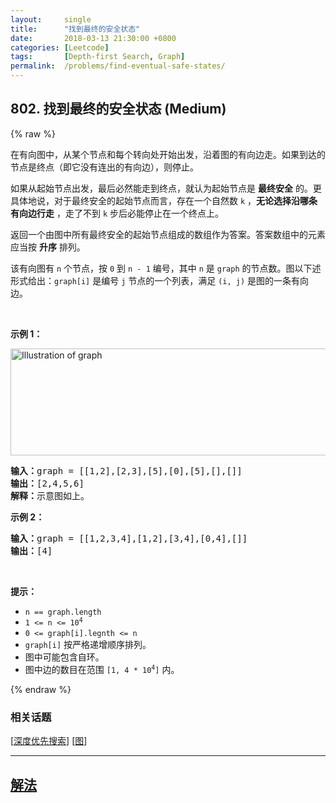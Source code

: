 ```yaml
---
layout:     single
title:      "找到最终的安全状态"
date:       2018-03-13 21:30:00 +0800
categories: [Leetcode]
tags:       [Depth-first Search, Graph]
permalink:  /problems/find-eventual-safe-states/
---
```


## 802. 找到最终的安全状态 (Medium)

{% raw %}

<p>在有向图中，从某个节点和每个转向处开始出发，沿着图的有向边走。如果到达的节点是终点（即它没有连出的有向边），则停止。</p>

<p>如果从起始节点出发，最后必然能走到终点，就认为起始节点是 <strong>最终安全</strong> 的。更具体地说，对于最终安全的起始节点而言，存在一个自然数 <code>k</code> ，<strong>无论选择沿哪条有向边行走</strong> ，走了不到 <code>k</code> 步后必能停止在一个终点上。</p>

<p>返回一个由图中所有最终安全的起始节点组成的数组作为答案。答案数组中的元素应当按 <strong>升序</strong> 排列。</p>

<p>该有向图有 <code>n</code> 个节点，按 <code>0</code> 到 <code>n - 1</code> 编号，其中 <code>n</code> 是 <code>graph</code> 的节点数。图以下述形式给出：<code>graph[i]</code> 是编号 <code>j</code> 节点的一个列表，满足 <code>(i, j)</code> 是图的一条有向边。</p>

<p> </p>

<div class="original__bRMd">
<div>
<p><strong>示例 1：</strong></p>
<img alt="Illustration of graph" src="https://s3-lc-upload.s3.amazonaws.com/uploads/2018/03/17/picture1.png" style="height: 171px; width: 600px;" />
<pre>
<strong>输入：</strong>graph = [[1,2],[2,3],[5],[0],[5],[],[]]
<strong>输出：</strong>[2,4,5,6]
<strong>解释：</strong>示意图如上。
</pre>

<p><strong>示例 2：</strong></p>

<pre>
<strong>输入：</strong>graph = [[1,2,3,4],[1,2],[3,4],[0,4],[]]
<strong>输出：</strong>[4]
</pre>

<p> </p>

<p><strong>提示：</strong></p>

<ul>
	<li><code>n == graph.length</code></li>
	<li><code>1 <= n <= 10<sup>4</sup></code></li>
	<li><code>0 <= graph[i].legnth <= n</code></li>
	<li><code>graph[i]</code> 按严格递增顺序排列。</li>
	<li>图中可能包含自环。</li>
	<li>图中边的数目在范围 <code>[1, 4 * 10<sup>4</sup>]</code> 内。</li>
</ul>
</div>
</div>

{% endraw %}

### 相关话题
  [[深度优先搜索](https://github.com/openset/leetcode/tree/master/tag/depth-first-search/README.md)]
  [[图](https://github.com/openset/leetcode/tree/master/tag/graph/README.md)]

---

## [解法](https://github.com/openset/leetcode/tree/master/problems/find-eventual-safe-states)
